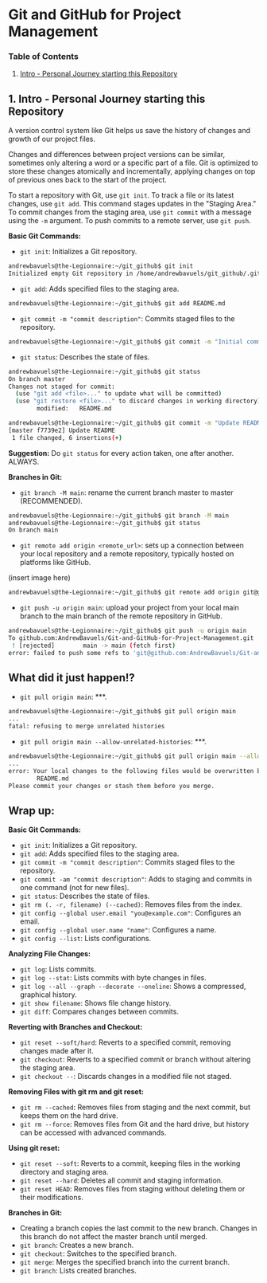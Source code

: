 # Git and GitHub for Project Management

### Table of Contents

1. [Intro - Personal Journey starting this Repository](#1-Intro---Personal-Journey-starting-this-Repository)

## 1. Intro - Personal Journey starting this Repository
A version control system like Git helps us save the history of changes and growth of our project files.

Changes and differences between project versions can be similar, sometimes only altering a word or a specific part of a file. Git is optimized to store these changes atomically and incrementally, applying changes on top of previous ones back to the start of the project.

To start a repository with Git, use `git init`. To track a file or its latest changes, use `git add`. This command stages updates in the "Staging Area." To commit changes from the staging area, use `git commit` with a message using the `-m` argument. To push commits to a remote server, use `git push`.

**Basic Git Commands:**
- `git init`: Initializes a Git repository.
```sh
andrewbavuels@the-Legionnaire:~/git_github$ git init
Initialized empty Git repository in /home/andrewbavuels/git_github/.git/
```
- `git add`: Adds specified files to the staging area.
```sh
andrewbavuels@the-Legionnaire:~/git_github$ git add README.md
```
- `git commit -m "commit description"`: Commits staged files to the repository.
```sh
andrewbavuels@the-Legionnaire:~/git_github$ git commit -m "Initial commit"
```


- `git status`: Describes the state of files.
```sh
andrewbavuels@the-Legionnaire:~/git_github$ git status
On branch master
Changes not staged for commit:
  (use "git add <file>..." to update what will be committed)
  (use "git restore <file>..." to discard changes in working directory)
        modified:   README.md

andrewbavuels@the-Legionnaire:~/git_github$ git commit -m "Update README"
[master f7739e2] Update README
 1 file changed, 6 insertions(+)
```
**Suggestion:** Do `git status` for every action taken, one after another. ALWAYS.

**Branches in Git:**

- `git branch -M main`: rename the current branch master to master (RECOMMENDED).
```sh
andrewbavuels@the-Legionnaire:~/git_github$ git branch -M main
andrewbavuels@the-Legionnaire:~/git_github$ git status
On branch main
```
- `git remote add origin <remote_url>`: sets up a connection between your local repository and a remote repository, typically hosted on platforms like GitHub.

(insert image here)
```sh
andrewbavuels@the-Legionnaire:~/git_github$ git remote add origin git@github.com:AndrewBavuels/Git-and-GitHub-for-Project-Management.git
```

- `git push -u origin main`: upload your project from your local main branch to the main branch of the remote repository in GitHub.

```sh
andrewbavuels@the-Legionnaire:~/git_github$ git push -u origin main
To github.com:AndrewBavuels/Git-and-GitHub-for-Project-Management.git
 ! [rejected]        main -> main (fetch first)
error: failed to push some refs to 'git@github.com:AndrewBavuels/Git-and-GitHub-for-Project-Management.git'
```
## What did it just happen!?

- `git pull origin main`: ***.
```sh
andrewbavuels@the-Legionnaire:~/git_github$ git pull origin main
...
fatal: refusing to merge unrelated histories
```
- `git pull origin main --allow-unrelated-histories`: ***.
```sh
andrewbavuels@the-Legionnaire:~/git_github$ git pull origin main --allow-unrelated-histories
...
error: Your local changes to the following files would be overwritten by merge:
        README.md
Please commit your changes or stash them before you merge.
```

## Wrap up:

**Basic Git Commands:**
- `git init`: Initializes a Git repository.
- `git add`: Adds specified files to the staging area.
- `git commit -m "commit description"`: Commits staged files to the repository.
- `git commit -am "commit description"`: Adds to staging and commits in one command (not for new files).
- `git status`: Describes the state of files.
- `git rm (. -r, filename) (--cached)`: Removes files from the index.
- `git config --global user.email "you@example.com"`: Configures an email.
- `git config --global user.name "name"`: Configures a name.
- `git config --list`: Lists configurations.

**Analyzing File Changes:**
- `git log`: Lists commits.
- `git log --stat`: Lists commits with byte changes in files.
- `git log --all --graph --decorate --oneline`: Shows a compressed, graphical history.
- `git show filename`: Shows file change history.
- `git diff`: Compares changes between commits.

**Reverting with Branches and Checkout:**
- `git reset --soft/hard`: Reverts to a specified commit, removing changes made after it.
- `git checkout`: Reverts to a specified commit or branch without altering the staging area.
- `git checkout --`: Discards changes in a modified file not staged.

**Removing Files with git rm and git reset:**
- `git rm --cached`: Removes files from staging and the next commit, but keeps them on the hard drive.
- `git rm --force`: Removes files from Git and the hard drive, but history can be accessed with advanced commands.

**Using git reset:**
- `git reset --soft`: Reverts to a commit, keeping files in the working directory and staging area.
- `git reset --hard`: Deletes all commit and staging information.
- `git reset HEAD`: Removes files from staging without deleting them or their modifications.

**Branches in Git:**
- Creating a branch copies the last commit to the new branch. Changes in this branch do not affect the master branch until merged.
- `git branch`: Creates a new branch.
- `git checkout`: Switches to the specified branch.
- `git merge`: Merges the specified branch into the current branch.
- `git branch`: Lists created branches.